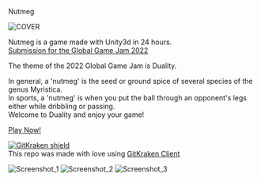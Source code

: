 Nutmeg

![COVER](https://user-images.githubusercontent.com/4624615/151685698-fa8933d6-fff8-4325-b962-8c495e688012.png)

Nutmeg is a game made with Unity3d in 24 hours.   
[Submission for the Global Game Jam 2022](https://globalgamejam.org/2022/games/nutmeg-9)

The theme of the 2022 Global Game Jam is Duality.

In general, a 'nutmeg' is the seed or ground spice of several species of the genus Myristica.  
In sports, a 'nutmeg' is when you put the ball through an opponent's legs either while dribbling or passing.  
Welcome to Duality and enjoy your game! 

[Play Now!](https://sdoychev.itch.io/nutmeg)

[![GitKraken shield](https://img.shields.io/badge/GitKraken-Legendary%20Git%20Tools-teal?style=plastic&logo=gitkraken)](https://gitkraken.com/invite/9fQArCLM)  
This repo was made with love using [GitKraken Client](https://gitkraken.com/invite/9fQArCLM)  

![Screenshot_1](https://user-images.githubusercontent.com/4624615/151685707-bac6993a-00bb-47d4-86a1-7040d6411d4c.jpg)
![Screenshot_2](https://user-images.githubusercontent.com/4624615/151685708-c34826fc-bfc1-41d7-866e-e2db32fcd8d2.jpg)
![Screenshot_3](https://user-images.githubusercontent.com/4624615/151685710-5eee0782-4b07-484a-8d17-caaf36875920.jpg)

